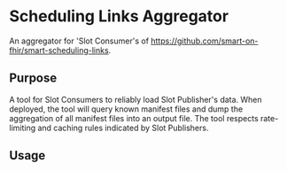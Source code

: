 # Scheduling Links Aggregator

An aggregator for 'Slot Consumer's of https://github.com/smart-on-fhir/smart-scheduling-links.

## Purpose

A tool for Slot Consumers to reliably load Slot Publisher's data. When deployed, the tool will query known manifest
files and dump the aggregation of all manifest files into an output file. The tool respects rate-limiting and caching
rules indicated by Slot Publishers.

## Usage
